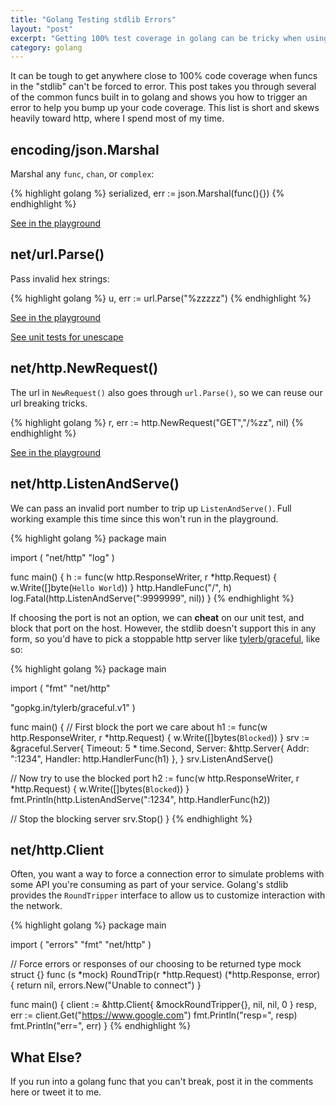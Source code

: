 ```yaml
---
title: "Golang Testing stdlib Errors"
layout: "post"
excerpt: "Getting 100% test coverage in golang can be tricky when using the stdlib. Here's a list of ways to error several commonly used builtin funcs."
category: golang
---
```


It can be tough to get anywhere close to 100% code coverage when funcs in the "stdlib" can't be forced to error. This post takes you through several of the common funcs built in to golang and shows you how to trigger an error to help you bump up your code coverage. This list is short and skews heavily toward http, where I spend most of my time.

## encoding/json.Marshal

Marshal any `func`, `chan`, or `complex`:

{% highlight golang %}
serialized, err := json.Marshal(func(){})
{% endhighlight %}

[See in the playground](http://play.golang.org/p/FuQyHNHYNY)

## net/url.Parse()

Pass invalid hex strings:

{% highlight golang %}
u, err := url.Parse("%zzzzz")
{% endhighlight %}

[See in the playground](http://play.golang.org/p/OJk3B-86c3)

[See unit tests for unescape](https://golang.org/src/net/url/url_test.go#L705)

## net/http.NewRequest()

The url in `NewRequest()` also goes through `url.Parse()`, so we can reuse our url breaking tricks.

{% highlight golang %}
r, err := http.NewRequest("GET","/%zz", nil)
{% endhighlight %}

[See in the playground](http://play.golang.org/p/Xkr8IAYo8S)


## net/http.ListenAndServe()

We can pass an invalid port number to trip up `ListenAndServe()`. Full working example this time since this won't run in the playground.

{% highlight golang %}
package main

import (
  "net/http"
  "log"
)

func main() {
  h := func(w http.ResponseWriter, r *http.Request) {
    w.Write([]byte(`Hello World`))
  }
  http.HandleFunc("/", h)
  log.Fatal(http.ListenAndServe(":9999999", nil))
}
{% endhighlight %}

If choosing the port is not an option, we can **cheat** on our unit test, and block that port on the host. However, the stdlib doesn't support this in any form, so you'd have to pick a stoppable http server like [tylerb/graceful](https://github.com/tylerb/graceful), like so:

{% highlight golang %}
package main

import (
  "fmt"
  "net/http"

  "gopkg.in/tylerb/graceful.v1"
)

func main() {
  // First block the port we care about
  h1 := func(w http.ResponseWriter, r *http.Request) {
    w.Write([]bytes(`Blocked`))
  }
  srv := &graceful.Server{
    Timeout: 5 * time.Second,
    Server: &http.Server{
      Addr: ":1234",
      Handler: http.HandlerFunc(h1)
    },
  }
  srv.ListenAndServe()

  // Now try to use the blocked port
  h2 := func(w http.ResponseWriter, r *http.Request) {
    w.Write([]bytes(`Blocked`))
  }
  fmt.Println(http.ListenAndServe(":1234", http.HandlerFunc(h2))

  // Stop the blocking server
  srv.Stop()
}
{% endhighlight %}

## net/http.Client

Often, you want a way to force a connection error to simulate problems with some API you're consuming as part of your service. Golang's stdlib provides the `RoundTripper` interface to allow us to customize interaction with the network.

{% highlight golang %}
package main

import (
  "errors"
  "fmt"
  "net/http"
)

// Force errors or responses of our choosing to be returned
type mock struct {}
func (s *mock) RoundTrip(r *http.Request) (*http.Response, error) {
  return nil, errors.New("Unable to connect")
}

func main() {
  client := &http.Client{ &mockRoundTripper{}, nil, nil, 0 }
  resp, err := client.Get("https://www.google.com")
  fmt.Println("resp=", resp)
  fmt.Println("err=", err)
}
{% endhighlight %}

## What Else?

If you run into a golang func that you can't break, post it in the comments here or tweet it to me.
